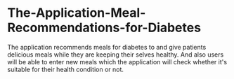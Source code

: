 # The-Application-Meal-Recommendations-for-Diabetes
The application recommends meals for diabetes to and give patients delicious meals while they are keeping their selves healthy. And also users will be able to enter new meals which the application will check whether it's suitable for their health condition or not.
